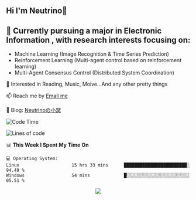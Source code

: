## Hi I'm Neutrino👋

## 🔭 Currently pursuing a major in Electronic Information , with research interests focusing on:
- Machine Learning (Image Recognition & Time Series Prediction)
- Reinforcement Learning (Multi-agent control based on reinforcement learning)
- Multi-Agent Consensus Control (Distributed System Coordination)

💫 Interested in Reading, Music, Moive...And any other pretty things

📫 Reach me by [Email me](mailto:neutrin1zzz@gmail.com)

💬 Blog: [Neutrinoの小窝](https://neutrino.top/)

<!--START_SECTION:waka-->
![Code Time](http://img.shields.io/badge/Code%20Time-550%20hrs%2019%20mins-blue)

![Lines of code](https://img.shields.io/badge/From%20Hello%20World%20I%27ve%20Written-724.0%20thousand%20lines%20of%20code-blue)

📊 **This Week I Spent My Time On** 

```text
💻 Operating System: 
Linux                    15 hrs 33 mins      ████████████████████████░   94.49 % 
Windows                  54 mins             █░░░░░░░░░░░░░░░░░░░░░░░░   05.51 % 
```


<!--END_SECTION:waka-->

<div align="center">
<img align="center" src="https://skillicons.dev/icons?i=c,cpp,py&theme=dark" />
  
<!--
**Neutrin1/Neutrin1** is a ✨ _special_ ✨ repository because its `README.md` (this file) appears on your GitHub profile.

![header](https://capsule-render.vercel.app/api?type=venom&color=auto&height=100&section=header&text=Wish%20u%20have%20a%20nice%20day&fontSize=30&theme=tokyonight)
